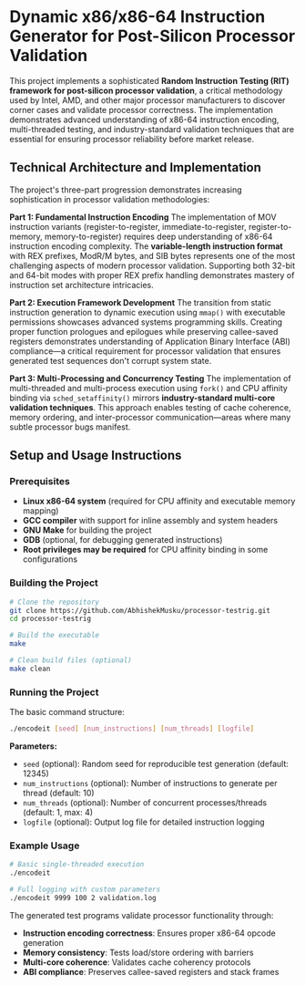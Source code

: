 # Dynamic x86/x86-64 Instruction Generator for Post-Silicon Processor Validation

This project implements a sophisticated **Random Instruction Testing (RIT) framework for post-silicon processor validation**, a critical methodology used by Intel, AMD, and other major processor manufacturers to discover corner cases and validate processor correctness. The implementation demonstrates advanced understanding of x86-64 instruction encoding, multi-threaded testing, and industry-standard validation techniques that are essential for ensuring processor reliability before market release.

## Technical Architecture and Implementation

The project's three-part progression demonstrates increasing sophistication in processor validation methodologies:

**Part 1: Fundamental Instruction Encoding**
The implementation of MOV instruction variants (register-to-register, immediate-to-register, register-to-memory, memory-to-register) requires deep understanding of x86-64 instruction encoding complexity. The **variable-length instruction format** with REX prefixes, ModR/M bytes, and SIB bytes represents one of the most challenging aspects of modern processor validation. Supporting both 32-bit and 64-bit modes with proper REX prefix handling demonstrates mastery of instruction set architecture intricacies.

**Part 2: Execution Framework Development**
The transition from static instruction generation to dynamic execution using `mmap()` with executable permissions showcases advanced systems programming skills. Creating proper function prologues and epilogues while preserving callee-saved registers demonstrates understanding of Application Binary Interface (ABI) compliance—a critical requirement for processor validation that ensures generated test sequences don't corrupt system state.

**Part 3: Multi-Processing and Concurrency Testing**
The implementation of multi-threaded and multi-process execution using `fork()` and CPU affinity binding via `sched_setaffinity()` mirrors **industry-standard multi-core validation techniques**. This approach enables testing of cache coherence, memory ordering, and inter-processor communication—areas where many subtle processor bugs manifest.

## Setup and Usage Instructions

### Prerequisites
- **Linux x86-64 system** (required for CPU affinity and executable memory mapping)
- **GCC compiler** with support for inline assembly and system headers
- **GNU Make** for building the project
- **GDB** (optional, for debugging generated instructions)
- **Root privileges may be required** for CPU affinity binding in some configurations

### Building the Project

```bash
# Clone the repository
git clone https://github.com/AbhishekMusku/processor-testrig.git
cd processor-testrig

# Build the executable
make

# Clean build files (optional)
make clean
```

### Running the Project

The basic command structure:
```bash
./encodeit [seed] [num_instructions] [num_threads] [logfile]
```

**Parameters:**
- `seed` (optional): Random seed for reproducible test generation (default: 12345)
- `num_instructions` (optional): Number of instructions to generate per thread (default: 10)
- `num_threads` (optional): Number of concurrent processes/threads (default: 1, max: 4)
- `logfile` (optional): Output log file for detailed instruction logging

### Example Usage

```bash
# Basic single-threaded execution
./encodeit

# Full logging with custom parameters
./encodeit 9999 100 2 validation.log
```

The generated test programs validate processor functionality through:
- **Instruction encoding correctness**: Ensures proper x86-64 opcode generation
- **Memory consistency**: Tests load/store ordering with barriers
- **Multi-core coherence**: Validates cache coherency protocols
- **ABI compliance**: Preserves callee-saved registers and stack frames
